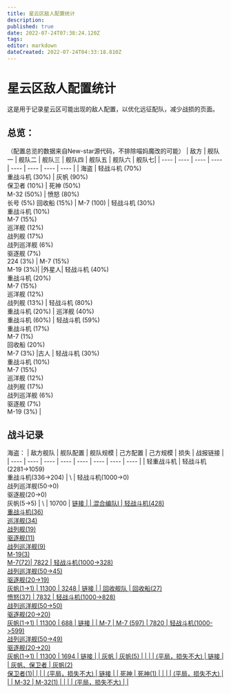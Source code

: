 ```yaml
---
title: 星云区敌人配置统计
description: 
published: true
date: 2022-07-24T07:38:24.120Z
tags: 
editor: markdown
dateCreated: 2022-07-24T04:33:18.810Z
---
```


# 星云区敌人配置统计
这是用于记录星云区可能出现的敌人配置，以优化远征配队，减少战损的页面。
## 总览：
（配置总览的数据来自New-star源代码，不排除喵妈魔改的可能）
|  敌方   | 舰队一 | 舰队二 | 舰队三 | 舰队四 | 舰队五 | 舰队六 | 舰队七|
|  ----  | ----  | ---- | ---- | ---- | ---- | ---- | ---- |
| 海盗 | 轻战斗机 (70%) <br> 重战斗机 (30%) | 灰帆 (90%) <br> 保卫者 (10%) | 死神 (50%) <br> M-32 (50%) | 愤怒 (80%) <br> 长号 (5%) 回收船 (15%) | M-7 (100) | 轻战斗机 (30%) <br> 重战斗机 (10%) <br> M-7 (15%) <br> 巡洋舰 (12%) <br> 战列舰 (17%) <br> 战列巡洋舰 (6%) <br> 驱逐舰 (7%) <br> 224 (3%) | M-7 (15%) <br> M-19 (3%)|
|外星人| 轻战斗机 (40%) <br> 重战斗机 (20%) <br> M-7 (15%) <br> 巡洋舰 (12%) <br> 战列舰 (13%) | 轻战斗机 (80%) <br> 重战斗机 (20%) | 巡洋舰 (40%) <br> 重战斗机 (60%) | 轻战斗机 (59%) <br> 重战斗机 (17%) <br> M-7 (1%) <br> 回收船 (20%) <br> M-7 (3%)
|古人 | 轻战斗机 (30%) <br> 重战斗机 (10%) <br> M-7 (15%) <br> 巡洋舰 (12%) <br> 战列舰 (17%) <br> 战列巡洋舰 (6%) <br> 驱逐舰 (7%) <br> M-19 (3%) |
## 战斗记录
海盗：
|  敌方舰队   | 舰队配置 | 舰队规模 | 己方配置 | 己方规模 | 损失 | 战报链接 |
|  ----  | ----  | ---- | ---- | ---- | ---- | ---- | ---- |
| 轻重战斗机 | 轻战斗机(2281->1059) <br> 重战斗机(336->204) | \ | 轻战斗机(1000->0) <br> 战列巡洋舰(50->0) <br> 驱逐舰(20->0) <br> 灰帆(5->5) | \ | 10700 | <a href="http://star.xxapi.icu/game.php?page=raport&raport=895858887cb1370fb21e9b0cfca6bd80"> 链接 |
| 混合编队I  | 轻战斗机(428) <br> 重战斗机(36) <br> 巡洋舰(34) <br> 战列舰(19) <br> 驱逐舰(11) <br> 战列巡洋舰(9) <br> M-19(3) <br> M-7(72)| 7822 | 轻战斗机(1000->328) <br> 战列巡洋舰(50->45) <br> 驱逐舰(20->19) <br> 灰帆(1->1) | 11300 | 3248 |  <a href="http://star.xxapi.icu/game.php?page=raport&raport=98920651349c6294716a814865248ad7"> 链接  |
| 回收舰队  | 回收船(27) <br> 愤怒(37) | 7832 | 轻战斗机(1000->828) <br> 战列巡洋舰(50->50) <br> 驱逐舰(20->20) <br> 灰帆(1->1) | 11300 | 688 | <a href="http://star.xxapi.icu/game.php?page=raport&raport=39412d97ac72f2de21e8c99ded31e8db"> 链接  |
| M-7  | M-7 (597) | 7820 | 轻战斗机(1000->599) <br> 战列巡洋舰(50->49) <br> 驱逐舰(20->20) <br> 灰帆(1->1) | 11300 | 1694 |  <a href="http://star.xxapi.icu/game.php?page=raport&raport=5d463fd917beb615d566000ab99e98a8"> 链接 |
| 灰帆 | 灰帆(5) | | | | (平局，损失不大) | <a href="http://star.xxapi.icu/game.php?page=raport&raport=fa1748d08d8c40a17bbbe872876776ee"> 链接 |
| 灰帆、保卫者 | 灰帆(2) <br> 保卫者(1)|  | | | (平局，损失不大) | <a href="http://star.xxapi.icu/game.php?page=raport&raport=a8574a2c9b9c675e1babb1b725bedd5c"> 链接 |
| 死神 | 死神(1) | | | | (平局，损失不大) |  |
| M-32 | M-32(1) | | | | (平局，损失不大) |  |